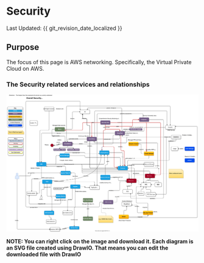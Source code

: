 # Security
Last Updated: {{ git_revision_date_localized }}

## Purpose
The focus of this page is AWS networking. Specifically, the Virtual Private Cloud on AWS.


### The Security related services and relationships

![](../images/aws-securityservices-subject-area-model.drawio..svg)

<!--
[For a full screen view, click here](../images/aws-securityservices-subject-area-model.drawio.html)
-->
__NOTE: You can right click on the image and download it. Each diagram is an SVG file created using DrawIO. That means you can edit the downloaded file with DrawIO__
